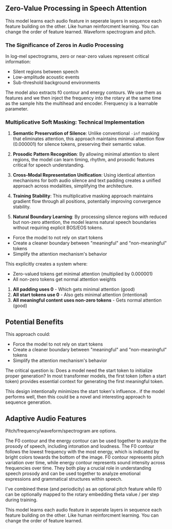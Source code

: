 ## Zero-Value Processing in Speech Attention

This model learns each audio feature in seperate layers in sequence each feature building on the other. Like human reinforcment learning. You can change the order of feature learned. Waveform spectrogram and pitch.

### The Significance of Zeros in Audio Processing

In log-mel spectrograms, zero or near-zero values represent critical information:
- Silent regions between speech
- Low-amplitude acoustic events
- Sub-threshold background environments

The model also extracts f0 contour and energy contours.
We use them as features and we then inject the frequency into the rotary at the same time as the sample hits the multihead and encoder. Frerquency is a learnable parameter.

### Multiplicative Soft Masking: Technical Implementation

1. **Semantic Preservation of Silence**: Unlike conventional `-inf` masking that eliminates attention, this approach maintains minimal attention flow (0.000001) for silence tokens, preserving their semantic value.

2. **Prosodic Pattern Recognition**: By allowing minimal attention to silent regions, the model can learn timing, rhythm, and prosodic features critical for speech understanding.

3. **Cross-Modal Representation Unification**: Using identical attention mechanisms for both audio silence and text padding creates a unified approach across modalities, simplifying the architecture.

4. **Training Stability**: This multiplicative masking approach maintains gradient flow through all positions, potentially improving convergence stability.

5. **Natural Boundary Learning**: By processing silence regions with reduced but non-zero attention, the model learns natural speech boundaries without requiring explicit BOS/EOS tokens.

- Force the model to not rely on start tokens
- Create a cleaner boundary between "meaningful" and "non-meaningful" tokens
- Simplify the attention mechanism's behavior

This explicitly creates a system where:
- Zero-valued tokens get minimal attention (multiplied by 0.000001)
- All non-zero tokens get normal attention weights

1. **All padding uses 0** - Which gets minimal attention (good)
2. **All start tokens use 0** - Also gets minimal attention (intentional)
3. **All meaningful content uses non-zero tokens** - Gets normal attention (good)

## Potential Benefits

This approach could:
- Force the model to not rely on start tokens
- Create a cleaner boundary between "meaningful" and "non-meaningful" tokens
- Simplify the attention mechanism's behavior

The critical question is: Does a model need the start token to initialize proper generation? In most transformer models, the first token (often a start token) provides essential context for generating the first meaningful token.

This design intentionally minimizes the start token's influence.. if the model performs well, then this could be a novel and interesting approach to sequence generation.

## Adaptive Audio Features

Pitch/frequency/waveform/spectrogram are options.

The F0 contour and the energy contour can be used together to analyze the prosody of speech, including intonation and loudness. The F0 contour follows the lowest frequency with the most energy, which is indicated by bright colors towards the bottom of the image. 
F0 contour represents pitch variation over time, while energy contour represents sound intensity across frequencies over time. They both play a crucial role in understanding speech prosody and can be used together to analyze emotional expressions and grammatical structures within speech. 

I've combined these (and periodicity) as an optional pitch feature while f0 can be optionally mapped to the rotary embedding theta value / per step during training.

This model learns each audio feature in seperate layers in sequence each feature building on the other. Like human reinforcment learning. You can change the order of feature learned. 


